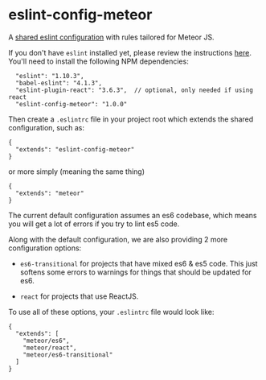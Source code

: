 # eslint-config-meteor

A [shared eslint configuration](http://eslint.org/docs/developer-guide/shareable-configs) with rules tailored for Meteor JS.

If you don't have `eslint` installed yet, please review the instructions [here](http://eslint.org/docs/user-guide/getting-started).  You'll need to install the following NPM dependencies:
```
  "eslint": "1.10.3",
  "babel-eslint": "4.1.3",
  "eslint-plugin-react": "3.6.3",  // optional, only needed if using react
  "eslint-config-meteor": "1.0.0"
```

Then create a `.eslintrc` file in your project root which extends the shared configuration, such as:

```
{
  "extends": "eslint-config-meteor"
}
```

or more simply (meaning the same thing)

```
{
  "extends": "meteor"
}
```

The current default configuration assumes an es6 codebase, which means you will get a lot of errors if you try to lint es5 code.

Along with the default configuration, we are also providing 2 more configuration options:

 * `es6-transitional` for projects that have mixed es6 & es5 code.  This just softens some errors to warnings for things that should be updated for es6.

 * `react` for projects that use ReactJS.

To use all of these options, your `.eslintrc` file would look like:

```
{
  "extends": [
    "meteor/es6",
    "meteor/react",
    "meteor/es6-transitional"
  ]
}
```
